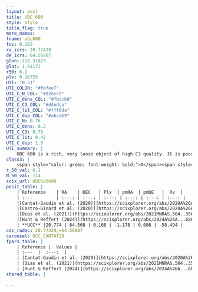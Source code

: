 ```yaml
---
layout: post
title: UBC 600
style: style
title_flag: true
more_names: 
fname: ubc600
fov: 0.203
ra_icrs: 20.77429
de_icrs: 64.56807
glon: 126.31829
glat: 1.91172
r50: 6.1
plx: 0.16755
UTI: "0.51"
UTI_COLOR: "#fefee7"
UTI_C_N_COL: "#d2ecc9"
UTI_C_dens_COL: "#fbccbd"
UTI_C_C3_COL: "#d4edca"
UTI_C_lit_COL: "#fff6da"
UTI_C_dup_COL: "#a6cab9"
UTI_C_N: 0.76
UTI_C_dens: 0.2
UTI_C_C3: 0.75
UTI_C_lit: 0.42
UTI_C_dup: 1.0
UTI_summary: |
    UBC 600 is a rich, very loose object of high C3 quality. It is poorly studied in the literature.
class3: |
    <span style="color: green; font-weight: bold;">A</span><span style="color: #FFC300; font-weight: bold;">B</span>
r_50_val: 6.1
N_50_val: 114
scix_url: UBC%20600
posit_table: |
    | Reference    | RA    | DEC   | Plx  | pmRA  | pmDE   |  Rv  |
    | :---         | :---: | :---: | :---: | :---: | :---: | :---: |
    |[Cantat-Gaudin et al. (2020)](https://scixplorer.org/abs/2020A%26A...640A...1C) | 20.774 | 64.54 | 0.161 | -1.181 | 0.118 | -- |
    |[Castro-Ginard et al. (2020)](https://scixplorer.org/abs/2020A%26A...635A..45C) | 20.813 | 64.527 | 0.16 | -1.181 | 0.119 | -- |
    |[Dias et al. (2021)](https://scixplorer.org/abs/2021MNRAS.504..356D) | 20.777 | 64.508 | 0.154 | -1.182 | 0.114 | -68.667 |
    |[Hunt & Reffert (2024)](https://scixplorer.org/abs/2024A%26A...686A..42H) | 20.378 | 64.543 | 0.17 | -1.202 | 0.025 | -71.269 |
    | **UCC** |20.774 | 64.568 | 0.168 | -1.178 | 0.086 | -58.494 | 
cds_radec: 20.77429,+64.56807
carousel: UCC_CANTAT20
fpars_table: |
    | Reference |  Values |
    | :---  |  :---:  |
    | [Cantat-Gaudin et al. (2020)](https://scixplorer.org/abs/2020A%26A...640A...1C) | `AVNN=2.39, DMNN=12.61, AgeNN=7.5` |
    | [Dias et al. (2021)](https://scixplorer.org/abs/2021MNRAS.504..356D) | `Av=2.831, Dist=5425, logage=6.731, [Fe/H]=0.147` |
    | [Hunt & Reffert (2024)](https://scixplorer.org/abs/2024A%26A...686A..42H) | `MassJ=2483.56` |
shared_table: |
    
---
```

